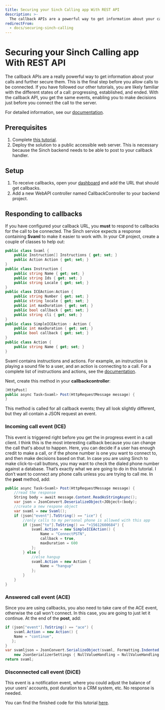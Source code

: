 ```yaml
---
title: Securing your Sinch Calling app With REST API
description: >-
  The callback APIs are a powerful way to get information about your calls and further secure them. This is the final step before you allow calls to be connected.
redirectFrom:
  - docs/securing-sinch-calling
---
```


# Securing your Sinch Calling app With REST API

The callback APIs are a really powerful way to get information about your calls and further secure them. This is the final step before you allow calls to be connected. If you have followed our other tutorials, you are likely familiar with the different states of a call: progressing, established, and ended. With the callback API, you get the same events, enabling you to make decisions just before you connect the call to the server.

For detailed information, see our [documentation](../rest-api/callback-api.md).

## Prerequisites

1. Complete [this tutorial](using-delegated-security-with-your-own-application-server-using-c-and-the-sinch-sdk.md).
2. Deploy the solution to a public accessible web server. This is necessary because the Sinch backend needs to be able to post to your callback handler.

## Setup

1. To receive callbacks, open your [dashboard](http://portal.sinch.com/#/login) and add the URL that should get callbacks.
2. Add a new WebAPI controller named CallbackController to your backend project.

## Responding to callbacks

If you have configured your callback URL, you **must** to respond to callbacks for the call to be connected. The Sinch service expects a response containing **Svaml** to make it easier to work with. In your C\# project, create a couple of classes to help out:

```csharp
public class Svaml {
    public Instruction[] Instructions { get; set; }
    public Action Action { get; set; }
}
public class Instruction {
    public string Name { get; set; }
    public string Ids { get; set; }
    public string Locale { get; set; }
}
public class ICEAction:Action {
    public string Number { get; set; }
    public string locale { get; set; }
    public int maxDuration { get; set; }
    public bool callback { get; set; }
    public string cli { get; set; }
}
public class SimpleICEAction : Action {
    public int maxDuration { get; set; }
    public bool callback { get; set; }
}
public class Action {
    public string Name { get; set; }
}
```

Svaml contains instructions and actions. For example, an instruction is playing a sound file to a user, and an action is connecting to a call. For a complete list of instructions and actions, see the [documentation](../rest-api/intro.md).

Next, create this method in your **callbackcontroller**:

```csharp
[HttpPost]
public async Task<Svaml> Post(HttpRequestMessage message) {
}
```

This method is called for all callback events; they all look slightly different, but they all contain a JSON request an event.

### Incoming call event (ICE)

This event is triggered right before you get the in progress event in a call client. I think this is the most interesting callback because you can change the call that's about to happen. Here, you can decide if a user has enough credit to make a call, or if the phone number is one you want to connect to, and then make decisions based on that. In case you are using Sinch to make click-to-call buttons, you may want to check the dialed phone number against a database. That’s exactly what we are going to do in this tutorial. I don’t want to connect any phone calls unless you are trying to call me. In the **post** method, add:

```csharp
public async Task<Svaml> Post(HttpRequestMessage message) {
    //read the response
    String body = await message.Content.ReadAsStringAsync();
    var json = JsonConvert.DeserializeObject<JObject>(body);
    //create a new respone object
    var svaml = new Svaml();
    if (json["event"].ToString() == "ice") {
        //only calls to my personal phone is allowed with this app
        if (json["to"].ToString() == "+15612600684") {
            svaml.Action = new SimpleICEAction() {
                Name = "ConnectPSTN",
                callback = true,
                maxDuration = 600
            };
        } else {
            //else hangup
            svaml.Action = new Action {
                Name = "hangup"
            };
        }
    }
}
```

### Answered call event (ACE)

Since you are using callbacks, you also need to take care of the ACE event, otherwise the call won't connect. In this case, you are going to just let it continue. At the end of the **post**, add:

```csharp
if (json["event"].ToString() == "ace") {
    svaml.Action = new Action() {
    Name = "continue",
   };
}
var svamljson = JsonConvert.SerializeObject(svaml, Formatting.Indented,
    new JsonSerializerSettings { NullValueHandling = NullValueHandling.Ignore });
return svaml;
```

### Disconnected call event (DiCE)

This event is a notification event, where you could adjust the balance of your users’ accounts, post duration to a CRM system, etc. No response is needed.

You can find the finished code for this tutorial [here](https://github.com/sinch/net-backend-sample).
